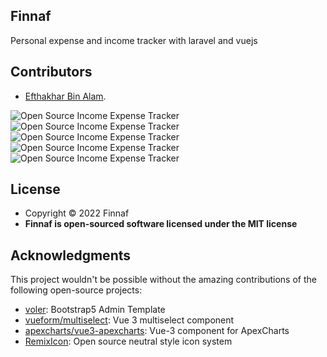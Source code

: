 
## Finnaf

Personal expense and income tracker with laravel and vuejs 


## Contributors

- [Efthakhar Bin Alam](https://github.com/efthakhar).


![Open Source Income Expense Tracker](https://raw.githubusercontent.com/efthakhar/finnaf/master/public/img/finnaf-ss1.png)
![Open Source Income Expense Tracker](https://raw.githubusercontent.com/efthakhar/finnaf/master/public/img/finnaf-ss2.png)
![Open Source Income Expense Tracker](https://raw.githubusercontent.com/efthakhar/finnaf/master/public/img/finnaf-ss3.png)
![Open Source Income Expense Tracker](https://raw.githubusercontent.com/efthakhar/finnaf/master/public/img/finnaf-ss4.png)
![Open Source Income Expense Tracker](https://raw.githubusercontent.com/efthakhar/finnaf/master/public/img/finnaf-ss5.png)


## License
- Copyright © 2022 Finnaf
- **Finnaf is open-sourced software licensed under the MIT license**

## Acknowledgments

This project wouldn't be possible without the amazing contributions of the following open-source projects:

- [voler](https://github.com/zuramai/voler): Bootstrap5 Admin Template 
- [vueform/multiselect](https://github.com/vueform/multiselect): Vue 3 multiselect component 
- [apexcharts/vue3-apexcharts](https://github.com/apexcharts/vue3-apexcharts): Vue-3 component for ApexCharts 
- [RemixIcon](https://github.com/Remix-Design/RemixIcon): Open source neutral style icon system 


